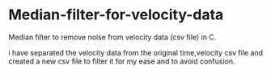 # Median-filter-for-velocity-data
Median filter to remove noise from velocity data (csv file) in C. 

i have separated the velocity data from the original time,velocity csv file and created a new csv file to filter it for my ease and to avoid confusion.
